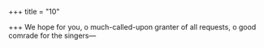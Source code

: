 +++
title = "10"

+++
We hope for you, o much-called-upon granter of all requests, o good comrade for the singers—  